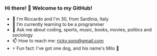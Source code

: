 ### Hi there! 👋 Welcome to my GitHub!



- :boy: I'm Riccardo and I'm 30, from Sardinia, Italy 
- 🌱 I’m currently learning to be a programmer
- 💬 Ask me about coding, sports, music, books, movies, politics and sociology 
- 📫 How to reach me: ricky.soro@gmail.com
- ⚡ Fun fact: I've got one dog, and his name's Milo :dog:
